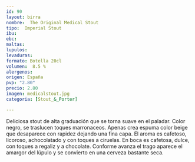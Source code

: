 ```yaml
---
id: 90
layout: birra
nombre:  The Original Medical Stout
tipo:  Imperial Stout
ibu:  
ebc:
maltas: 
lupulos: 
levaduras: 
formato: Botella 20cl
volumen:  8.5 %
alergenos: 
origen: España
pvp: "2.80"
precio: 2.80
imagen: medicalstout.jpg
categoria: [Stout_&_Porter]

---
```

Deliciosa stout de alta graduación que se torna suave en el paladar. Color negro, se traslucen toques marronaceos. Apenas crea espuma color beige que desaparece con rapidez dejando una fina capa. El aroma es cafetoso, licoroso, achocolatado y con toques a ciruelas. En boca es cafetosa, dulce, con toques a regaliz y a chocolate. Conforme avanza el trago aparece el amargor del lúpulo y se convierto en una cerveza bastante seca.

